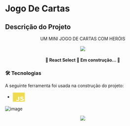 # Jogo De Cartas #
## Descrição do Projeto
<p align="center">UM MINI JOGO DE CARTAS COM HERÓIS</p>

 <p align="center">
 <img align="center" src="https://seeklogo.com/images/M/marvel-studios-logo-824A3A1976-seeklogo.com.png"/>
 </p>

<h4 align="center"> 
	🚧  React Select 🚀 Em construção...  🚧
</h4>

### 🛠 Tecnologias

A seguinte ferramenta foi usada na construção do projeto:

- <img align="center" alt="Lando-Js" height="30" width="40" src="https://raw.githubusercontent.com/devicons/devicon/master/icons/javascript/javascript-plain.svg">

![image](https://user-images.githubusercontent.com/61029128/169397006-ea730576-ed56-464d-9a92-c53a4be0c533.png)



<p align="center"> 
 <a href="https://instagram.com/lando_cerqueira" target="_blank"><img src="https://img.shields.io/badge/-Instagram-%23E4405F?style=for-the-badge&logo=instagram&logoColor=white" target="_blank"></a>
	</p>



